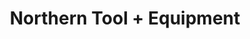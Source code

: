 ---
title: "Northern Tool + Equipment"
url: /springfield/northern-tool-equipment/
shop: hardware
---